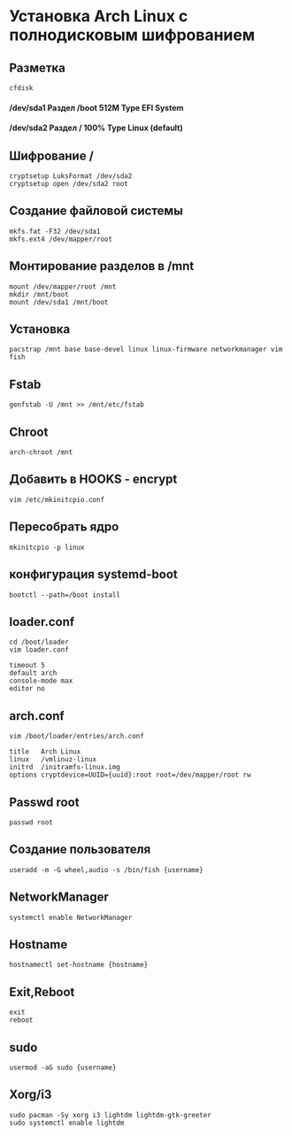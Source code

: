 # Установка Arch Linux с полнодисковым шифрованием

## Разметка
```
cfdisk
```
#### /dev/sda1 Раздел /boot 512M Type EFI System
#### /dev/sda2 Раздел / 100% Type Linux (default)

## Шифрование /
```
cryptsetup LuksFormat /dev/sda2
cryptsetup open /dev/sda2 root
```
## Создание файловой системы
```
mkfs.fat -F32 /dev/sda1
mkfs.ext4 /dev/mapper/root
```
## Монтирование разделов в /mnt
```
mount /dev/mapper/root /mnt
mkdir /mnt/boot
mount /dev/sda1 /mnt/boot
```
## Установка
```
pacstrap /mnt base base-devel linux linux-firmware networkmanager vim fish
```
## Fstab
```
genfstab -U /mnt >> /mnt/etc/fstab
```
## Chroot
```
arch-chroot /mnt
```
## Добавить в HOOKS - encrypt
```
vim /etc/mkinitcpio.conf 
```
## Пересобрать ядро
```
mkinitcpio -p linux
```
## конфигурация systemd-boot
```
bootctl --path=/boot install
```
## loader.conf
```
cd /boot/loader
vim loader.conf
```
```
timeout 5
default arch
console-mode max
editor no
```
## arch.conf
```
vim /boot/loader/entries/arch.conf
```

```
title   Arch Linux
linux   /vmlinuz-linux
initrd  /initramfs-linux.img
options cryptdevice=UUID={uuid}:root root=/dev/mapper/root rw
```
## Passwd root
```
passwd root
```
## Создание пользователя
```
useradd -m -G wheel,audio -s /bin/fish {username}
```
## NetworkManager
```
systemctl enable NetworkManager
```
## Hostname
```
hostnamectl set-hostname {hostname}
```
## Exit,Reboot
```
exit
reboot
```
## sudo
```
usermod -aG sudo {username}
```
## Xorg/i3
```
sudo pacman -Sy xorg i3 lightdm lightdm-gtk-greeter
sudo systemctl enable lightdm
```

